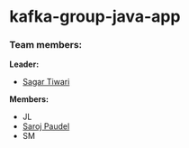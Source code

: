 # kafka-group-java-app

### Team members:
**Leader:**
   * [Sagar Tiwari](https://github.com/005sagar)
   
 **Members:**
   * JL
   * [Saroj Paudel](https://github.com/spsaroj)
   * SM
